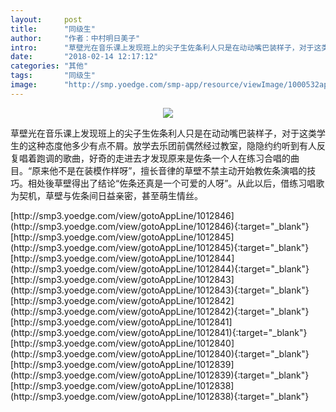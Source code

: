 ```yaml
---
layout:     post
title:      "同级生"
author:     "作者：中村明日美子"
intro:      "草壁光在音乐课上发现班上的尖子生佐条利人只是在动动嘴巴装样子，对于这类学生的这种态度他多少有点不屑。放学去乐团前偶然经过教室，隐隐约约听到有人反复唱着跑调的歌曲，好奇的走进去才发现原来是佐条一个人在练习合唱的曲目。“原来他不是在装模作样呀”，擅长音律的草壁不禁主动开始教佐条演唱的技巧。相处後草壁得出了结论“佐条还真是一个可爱的人呀”。从此以后，借练习唱歌为契机，草壁与佐条间日益亲密，甚至萌生情丝。"
date:       "2018-02-14 12:17:12"
categories: "其他"
tags:       "同级生"
image:      "http://smp.yoedge.com/smp-app/resource/viewImage/1000532appline.png"
---
```

<div style="text-align: center">
<p><img src="http://smp.yoedge.com/smp-app/resource/viewImage/1000532appline.png"/></p>
</div>
<p class="post-meta">
<span>草壁光在音乐课上发现班上的尖子生佐条利人只是在动动嘴巴装样子，对于这类学生的这种态度他多少有点不屑。放学去乐团前偶然经过教室，隐隐约约听到有人反复唱着跑调的歌曲，好奇的走进去才发现原来是佐条一个人在练习合唱的曲目。“原来他不是在装模作样呀”，擅长音律的草壁不禁主动开始教佐条演唱的技巧。相处後草壁得出了结论“佐条还真是一个可爱的人呀”。从此以后，借练习唱歌为契机，草壁与佐条间日益亲密，甚至萌生情丝。</span>
</p>
[http://smp3.yoedge.com/view/gotoAppLine/1012846](http://smp3.yoedge.com/view/gotoAppLine/1012846){:target="_blank"}
[http://smp3.yoedge.com/view/gotoAppLine/1012845](http://smp3.yoedge.com/view/gotoAppLine/1012845){:target="_blank"}
[http://smp3.yoedge.com/view/gotoAppLine/1012844](http://smp3.yoedge.com/view/gotoAppLine/1012844){:target="_blank"}
[http://smp3.yoedge.com/view/gotoAppLine/1012843](http://smp3.yoedge.com/view/gotoAppLine/1012843){:target="_blank"}
[http://smp3.yoedge.com/view/gotoAppLine/1012842](http://smp3.yoedge.com/view/gotoAppLine/1012842){:target="_blank"}
[http://smp3.yoedge.com/view/gotoAppLine/1012841](http://smp3.yoedge.com/view/gotoAppLine/1012841){:target="_blank"}
[http://smp3.yoedge.com/view/gotoAppLine/1012840](http://smp3.yoedge.com/view/gotoAppLine/1012840){:target="_blank"}
[http://smp3.yoedge.com/view/gotoAppLine/1012839](http://smp3.yoedge.com/view/gotoAppLine/1012839){:target="_blank"}
[http://smp3.yoedge.com/view/gotoAppLine/1012838](http://smp3.yoedge.com/view/gotoAppLine/1012838){:target="_blank"}


